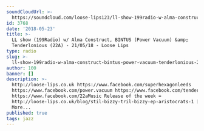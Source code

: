 ```yaml
---
soundCloudUrl: >-
  https://soundcloud.com/loose-lips123/ll-show-199radio-w-alma-construct-bintus-power-vacuum-tenderlonious-22a-210518
id: 3768
date: '2018-05-23'
title: >-
  LL show (199Radio) w/ Alma Construct, BINTUS (Power Vacuum) &amp;
  Tenderlonious (22A) - 21/05/18 - Loose Lips
type: radio
slug: >-
  ll-show-199radio-w-alma-construct-bintus-power-vacuum-tenderlonious-22a-21-05-18
author: 100
banner: []
description: >-
  http://loose-lips.co.uk https://www.facebook.com/superhexagonleeds
  https://www.facebook.com/power.vacuum https://www.facebook.com/tenderlonious
  https://www.facebook.com/22aMusic Release of the week =
  http://loose-lips.co.uk/blog/stil-bizzy-tril-bizzy-ep-aristocrats-1 [...]Read
  More...
published: true
tags: jazz
---
```

